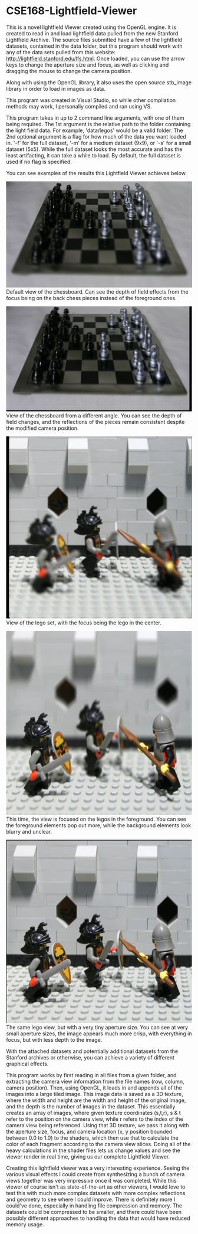 # CSE168-Lightfield-Viewer
This is a novel lightfield Viewer created using the OpenGL engine.
It is created to read in and load lightfield data pulled from the new Stanford Lightfield Archive.
The source files submitted have a few of the lightfield datasets, contained in the data folder, but this program
should work with any of the data sets pulled from this website: http://lightfield.stanford.edu/lfs.html. 
Once loaded, you can use the arrow keys to change the aperture size and focus, as well as clicking and dragging
the mouse to change the camera position.

Along with using the OpenGL library, it also uses the open source stb_image library in order to load in images as data.

This program was created in Visual Studio, so while other compilation methods may work,
I personally compiled and ran using VS.

This program takes in up to 2 command line arguments, with one of them being required. The 1st argument is the
relative path to the folder containing the light field data. For example, 'data/legos' would be a valid folder.
The 2nd optional argument is a flag for how much of the data you want loaded in. '-f' for the full dataset,
'-m' for a medium dataset (9x9), or '-s' for a small dataset (5x5). While the full dataset looks the most accurate and has the
least artifacting, it can take a while to load. By default, the full dataset is used if no flag is specified.

You can see examples of the results this Lightfield Viewer achieves below.

![chess0](chess0.PNG)
Default view of the chessboard. Can see the depth of field effects from the focus being on the back chess pieces instead of the foreground ones.

![chess1](chess1.PNG)
View of the chessboard from a different angle. You can see the depth of field changes, and the reflections of the pieces remain consistent despite the modified camera position.

![lego0](lego0.PNG)
View of the lego set, with the focus being the lego in the center.

![lego1](lego1.PNG)
This time, the view is focused on the legos in the foreground. You can see the foreground elements pop out more, while the background elements look blurry and unclear.

![lego2](lego2.PNG)
The same lego view, but with a very tiny aperture size. You can see at very small aperture sizes, the image appears much more crisp, with everything in focus, but with less
depth to the image.

With the attached datasets and potentially additional datasets from the Stanford archives or otherwise, you can achieve a variety of different graphical effects.

This program works by first reading in all files from a given folder, and extracting the camera view information from the file names (row, column, camera position). 
Then, using OpenGL, it loads in and appends all of the images into a large tiled image. This image data is saved as a 3D texture, where the width and height
are the width and height of the original image, and the depth is the number of images in the dataset. This essentially creates an array of images, where given texture coordinates (s,t,r), s & t refer to the position on the camera view, while r refers to the index of the camera view being referenced.
Using that 3D texture, we pass it along with the aperture size, focus, and camera location (x, y position bounded between 0.0 to 1.0) to the shaders, which then use that
to calculate the color of each fragment according to the camera view slices.
Doing all of the heavy calculations in the shader files lets us change values and see the viewer render in real time, giving us our complete Lightfield Viewer.

Creating this lightfield viewer was a very interesting experience. Seeing the various visual effects I could create from synthesizing a bunch of camera views together was very impressive once it was completed.
While this viewer of course isn't as state-of-the-art as other viewers, I would love to test this with much more complex datasets with more complex reflections and geometry to see where I could improve. There is definitely more I could've done, especially in handling file compression and memory. The datasets could be compressed to be smaller, and there could have been possibly different approaches to handling the data that would have reduced memory usage. 
